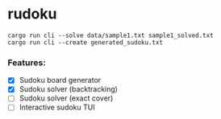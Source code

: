 # rudoku

```
cargo run cli --solve data/sample1.txt sample1_solved.txt
cargo run cli --create generated_sudoku.txt
```

### Features:
- [X] Sudoku board generator
- [X] Sudoku solver (backtracking)
- [ ] Sudoku solver (exact cover)
- [ ] Interactive sudoku TUI
